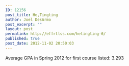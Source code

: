 ```yaml
---
ID: 12156
post_title: He,Tingting
author: Joel DesArmo
post_excerpt: ""
layout: post
permalink: http://effrtlss.com/hetingting-6/
published: true
post_date: 2012-11-02 20:50:03
---
```

<p>Average GPA in Spring 2012 for first course listed: 3.293</p>
